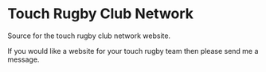 # Touch Rugby Club Network

Source for the touch rugby club network website. 

If you would like a website for your touch rugby team then please send me a message. 
